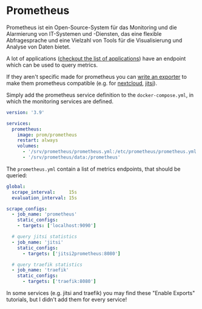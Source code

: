 # Prometheus

Prometheus ist ein Open-Source-System für das Monitoring und die Alarmierung von IT-Systemen und -Diensten, das eine
flexible Abfragesprache und eine Vielzahl von Tools für die Visualisierung und Analyse von Daten bietet.

A lot of applications ([checkout the list of applications](https://prometheus.io/docs/instrumenting/exporters/#software-exposing-prometheus-metrics)) 
have an endpoint which can be used to query metrics.


If they aren't specific made for prometheus you can [write an exporter](https://prometheus.io/docs/instrumenting/writing_exporters/)
to make them prometheus compatible (e.g. for [nextcloud](https://github.com/xperimental/nextcloud-exporter),
[jitsi](https://github.com/an2ic3/jitsi2prometheus)).

Simply add the prometheus service definition to the `docker-compose.yml`, in which the monitoring services are defined.
```yaml
version: '3.9'

services:
  prometheus:
    image: prom/prometheus
    restart: always
    volumes:
      - '/srv/prometheus/prometheus.yml:/etc/prometheus/prometheus.yml'
      - '/srv/prometheus/data:/prometheus'
```

The `prometheus.yml` contain a list of metrics endpoints, that should be queried:
```yaml
global:
  scrape_interval:     15s
  evaluation_interval: 15s

scrape_configs:
  - job_name: 'prometheus'
    static_configs:
    - targets: ['localhost:9090']

  # query jitsi statistics
  - job_name: 'jitsi'
    static_configs:
      - targets: ['jitsi2prometheus:8080']

  # query traefik statistics
  - job_name: 'traefik'
    static_configs:
      - targets: ['traefik:8080']
```

In some services (e.g. jitsi and traefik) you may find these "Enable Exports" tutorials, but I didn't add them for every service!
